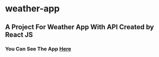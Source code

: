 # weather-app

## A Project For Weather App With API Created by React JS

### You Can See The App <a href="https://weather-app-fawn-tau.vercel.app/">Here</a>
